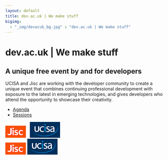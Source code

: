 ```yaml
---
layout: default
title: dev.ac.uk | We make stuff
bigimg:
  - "_img/devacuk_bg.jpg" : "dev.ac.uk | We make stuff"
---
```

# dev.ac.uk | We make stuff
## A unique free event by and for developers

UCISA and Jisc are working with the developer community to create a unique event that combines continuing professional development with exposure to the latest in emerging technologies, and gives developers who attend the opportunity to showcase their creativity.
 
* <a href="http://devacuk.github.io/agenda">Agenda</a><br/>
* <a href="http://devacuk.github.io/sessions">Sessions</a><br/>

<a href="https://www.jisc.ac.uk"><img src="/_img/jisc-logo-small.png"></a>&nbsp;&nbsp;
<a href="https://www.ucisa.ac.uk"><img src="/_img/ucisa-logo-small.png"></a><br/>
![Jisc](/_img/jisc-logo-small.png)
![UCISA](/_img/ucisa-logo-small.png)

